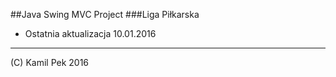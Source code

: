 ##Java Swing MVC Project
###Liga Piłkarska

* Ostatnia aktualizacja 10.01.2016

---
(C) Kamil Pek 2016

